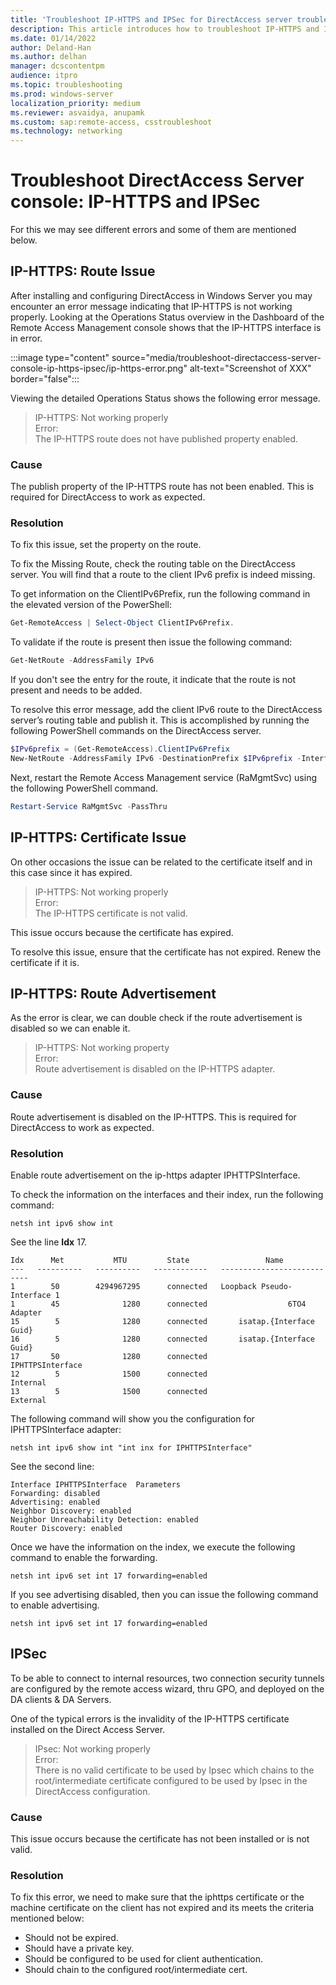 ```yaml
---
title: 'Troubleshoot IP-HTTPS and IPSec for DirectAccess server troubleshooting'
description: This article introduces how to troubleshoot IP-HTTPS and IPSec for DirectAccess server troubleshooting.
ms.date: 01/14/2022
author: Deland-Han
ms.author: delhan
manager: dcscontentpm
audience: itpro
ms.topic: troubleshooting
ms.prod: windows-server
localization_priority: medium
ms.reviewer: asvaidya, anupamk
ms.custom: sap:remote-access, csstroubleshoot
ms.technology: networking
---
```

# Troubleshoot DirectAccess Server console: IP-HTTPS and IPSec

For this we may see different errors and some of them are mentioned below.

## IP-HTTPS: Route Issue

After installing and configuring DirectAccess in Windows Server you may encounter an error message indicating that IP-HTTPS is not working properly. Looking at the Operations Status overview in the Dashboard of the Remote Access Management console shows that the IP-HTTPS interface is in error. 

:::image type="content" source="media/troubleshoot-directaccess-server-console-ip-https-ipsec/ip-https-error.png" alt-text="Screenshot of XXX" border="false":::

Viewing the detailed Operations Status shows the following error message.

> IP-HTTPS: Not working properly  
> Error:  
> The IP-HTTPS route does not have published property enabled.

### Cause

The publish property of the IP-HTTPS route has not been enabled. This is required for DirectAccess to work as expected.

### Resolution

To fix this issue, set the property on the route.

To fix the Missing Route, check the routing table on the DirectAccess server. You will find that a route to the client IPv6 prefix is indeed missing.

To get information on the ClientIPv6Prefix, run the following command in the elevated version of the PowerShell:

```powershell
Get-RemoteAccess | Select-Object ClientIPv6Prefix.
```

To validate if the route is present then issue the following command:

```powershell
Get-NetRoute -AddressFamily IPv6
```

If you don't see the entry for the route, it indicate that the route is not present and needs to be added.

To resolve this error message, add the client IPv6 route to the DirectAccess server’s routing table and publish it. This is accomplished by running the following PowerShell commands on the DirectAccess server.

```powershell
$IPv6prefix = (Get-RemoteAccess).ClientIPv6Prefix 
New-NetRoute -AddressFamily IPv6 -DestinationPrefix $IPv6prefix -InterfaceAlias “Microsoft IP-HTTPS Platform Interface” -Publish Yes 
```

Next, restart the Remote Access Management service (RaMgmtSvc) using the following PowerShell command.

```powershell
Restart-Service RaMgmtSvc -PassThru 
```

## IP-HTTPS: Certificate Issue

On other occasions the issue can be related to the certificate itself and in this case since it has expired.

> IP-HTTPS: Not working properly  
> Error:  
> The IP-HTTPS certificate is not valid.

This issue occurs because the certificate has expired.

To resolve this issue, ensure that the certificate has not expired. Renew the certificate if it is.

## IP-HTTPS: Route Advertisement

As the error is clear, we can double check if the route advertisement is disabled so we can enable it.

> IP-HTTPS: Not working property  
> Error:  
> Route advertisement is disabled on the IP-HTTPS adapter.

### Cause

Route advertisement is disabled on the IP-HTTPS. This is required for DirectAccess to work as expected.

### Resolution

Enable route advertisement on the ip-https adapter IPHTTPSInterface.

To check the information on the interfaces and their index, run the following command:

```console
netsh int ipv6 show int
```

See the line **Idx** 17.

```output
Idx      Met           MTU         State                 Name 
---   ----------   ----------   ------------   --------------------------- 
1        50        4294967295      connected   Loopback Pseudo-Interface 1 
1        45              1280      connected                  6TO4 Adapter 
15        5              1280      connected       isatap.{Interface Guid} 
16        5              1280      connected       isatap.{Interface Guid}
17       50              1280      connected              IPHTTPSInterface 
12        5              1500      connected                      Internal 
13        5              1500      connected                      External 
```

The following command will show you the configuration for IPHTTPSInterface adapter:

```console
netsh int ipv6 show int "int inx for IPHTTPSInterface"
```

See the second line:

```output
Interface IPHTTPSInterface  Parameters
Forwarding: disabled
Advertising: enabled
Neighbor Discovery: enabled
Neighbor Unreachability Detection: enabled
Router Discovery: enabled
```

Once we have the information on the index, we execute the following command to enable the forwarding.

```console
netsh int ipv6 set int 17 forwarding=enabled
```

If you see advertising disabled, then you can issue the following command to enable advertising.

```console
netsh int ipv6 set int 17 forwarding=enabled
```

## IPSec

To be able to connect to internal resources, two connection security tunnels are configured by the remote access wizard, thru GPO, and deployed on the DA clients & DA Servers.

One of the typical errors is the invalidity of the IP-HTTPS certificate installed on the Direct Access Server.

> IPsec: Not working properly  
> Error:  
> There is no valid certificate to be used by Ipsec which chains to the root/intermediate certificate configured to be used by Ipsec in the DirectAccess configuration.

### Cause

This issue occurs because the certificate has not been installed or is not valid.

### Resolution

To fix this error, we need to make sure that the iphttps certificate or the machine certificate on the client has not expired and its meets the criteria mentioned below:

- Should not be expired.
- Should have a private key.
- Should be configured to be used for client authentication.
- Should chain to the configured root/intermediate cert.
